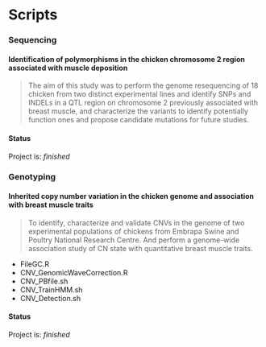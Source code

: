 # Scripts

### Sequencing
#### Identification of polymorphisms in the chicken chromosome 2 region associated with muscle deposition
> The aim of this study was to perform the genome
resequencing of 18 chicken from two distinct experimental lines and identify SNPs and
INDELs in a QTL region on chromosome 2 previously associated with breast muscle, and
characterize the variants to identify potentially function ones and propose candidate mutations
for future studies.

#### Status
Project is: _finished_

### Genotyping
#### Inherited copy number variation in the chicken genome and association with breast muscle traits
> To identify, characterize and validate CNVs in the genome of two experimental
populations of chickens from Embrapa Swine and Poultry National Research Centre. And
perform a genome-wide association study of CN state with quantitative breast muscle traits.
  * FileGC.R
  * CNV_GenomicWaveCorrection.R
  * CNV_PBfile.sh
  * CNV_TrainHMM.sh
  * CNV_Detection.sh
  
#### Status
Project is: _finished_
